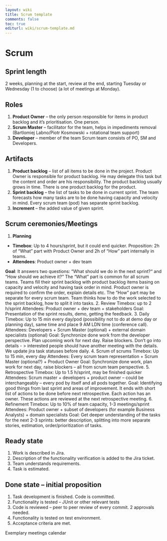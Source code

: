 ```yaml
---
layout: wiki
title: Scrum template
comments: false
toc: true
editurl: wiki/scrum-template.md
---
```


# Scrum
## Sprint length
2 weeks, planning at the start, review at the end, starting Tuesday or Wednesday (1 to choose) (a lot of meetings at Monday).

## Roles
1.	**Product Owner** – the only person responsible for items in product backlog and it’s prioritisation. One person. 
2.	**Scrum Master** – facilitator for the team, helps in impediments removal (Bartlomiej Labno/Piotr Kosmowski + rotational team support)
3.	**Developer** – member of the team
Scrum team consists of PO, SM and Developers.

## Artifacts
1.	**Product backlog** – list of all items to be done in the project. Product Owner is responsible for product backlog. He may delegate this task but the content and order are his responsibility. The product backlog usually grows in time. There is one product backlog for the product.
2.	**Sprint backlog** – the list of tasks to be done in current sprint. The team forecasts how many tasks are to be done having capacity and velocity in mind. Every scrum team (pod) has separate sprint backlog. 
3.	**Increment** – the added value of given sprint.

## Scrum ceremonies/Meetings
1.	**Planning**
   * **Timebox**: Up to 4 hours/sprint, but it could end quicker. Proposition: 2h of “What” part with Product Owner and 2h of “How” part internally in teams. 
   * **Attendees**: Product owner + dev team 
   
   **Goal**: It answers two questions: “What should we do in the next sprint?“ and “How should we achieve it?” 
The “What” part is common for all scrum teams. Teams fill their sprint backlog with product backlog items basing on capacity and velocity and having task order in mind. Product owner is required to confirm the order, explain details etc.
The “How” part may be separate for every scrum team. Team thinks how to do the work selected to the sprint backlog, how to split it into tasks.
2.	Review 
Timebox: up to 2 h/sprint
Attendees: Product owner + dev team + stakeholders
Goal: Presentation of the sprint results, demo, getting the feedback.
3.	Daily
Timebox: Up to 15 min every day/pod (possibility not to do at demo day or planning day), same time and place 9 AM LDN time (conference call).
Attendees: Developers + Scrum Master (optional) + external domain specialists (optional)
Goal: Synchronize done work from the developer perspective. Plan upcoming work for next day. Raise blockers. Don’t go into details - > interested people should have another meeting with the details. We update jira task statuses before daily.
4.	Scrum of scrums
Timebox: Up to 15 min, every day
Attendees: Every scrum team representation + Scrum Master (optional?) + Product Owner
Goal: Synchronize done work, plan work for next day, raise blockers – all from scrum team perspective.
5.	Retrospective
Timebox: Up to 1.5 h/sprint, may be finished quicker
Attendees: Scrum master + developers + product owner – could be interchangeably – every pod by itself and all pods together.
Goal: Identifying good things from last sprint and areas of improvement. It ends with short list of actions to be done before next retrospective. Each action has an owner. These actions are reviewed at the next retrospective meeting.
6.	Refinement
Timebox: Up to 10% of team capacity, 1-3 meetings/sprint
Attendees: Product owner + subset of developers (for example Business Analysts) + domain specialists
Goal: Get deeper understanding of the tasks for the next 2-3 sprints: better description, splitting into more separate stories, estimation, order/prioritization of tasks. 

## Ready state
1.	Work is described in Jira.
2.	Description of the functionality verification is added to the Jira ticket.
3.	Team understands requirements.
4.	Task is estimated.

## Done state – initial proposition
1.	Task development is finished. Code is committed.
2.	Functionality is tested – JUnit or other relevant tests
3.	Code is reviewed – peer to peer review of every commit. 2 approvals needed.
4.	Functionality is tested on test environment.
5.	Acceptance criteria are met.

Exemplary meetings calendar 
 
 
